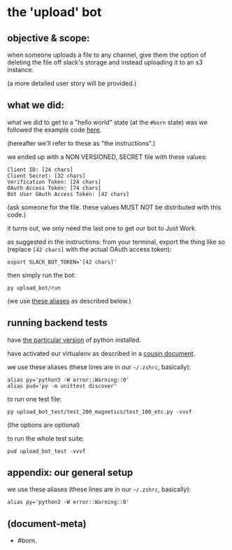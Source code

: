 # the 'upload' bot

## objective & scope:

when someone uploads a file to any channel, give them the option of
deleting the file off slack's storage and instead uploading it to an
s3 instance.

(a more detailed user story will be provided.)




## what we did:

what we did to get to a "hello world" state (at the `#born` state) was
we followed the example code [here][here].

(hereafter we'll refer to these as "the instructions".)

we ended up with a NON VERSIONED, SECRET file with these values:

    Client ID: [24 chars]
    Client Secret: [32 chars]
    Verification Token: [24 chars]
    OAuth Access Token: [74 chars]
    Bot User OAuth Access Token: [42 chars]

(ask someone for the file. these values MUST NOT be distributed with
this code.)

it turns out, we only need the last one to get our bot to Just Work.

as suggested in the instructions: from your terminal, export the thing
like so (replace `[42 chars]` with the actual OAuth access token):

    export SLACK_BOT_TOKEN='[42 chars]'

then simply run the bot:

    py upload_bot/run

(we use [these aliases](#aliases) as described below.)




## <a name='running-backend-tests'></a>running backend tests

have [the particular version][018_pyver] of python installed.

have activated our virtualenv as described in a [cousin document][here2].

we use these <a name='aliases'>aliases</a>
(these lines are in our `~/.zshrc`, basically):

    alias py='python3 -W error::Warning::0'
    alias pud='py -m unittest discover'

to run one test file:

    py upload_bot_test/test_200_magnetics/test_100_etc.py -vvvf

(the options are optional)

to run the whole test suite:

    pud upload_bot_test -vvvf




## appendix: our general setup

we use these <a name='aliases'>aliases</a>
(these lines are in our `~/.zshrc`, basically):

    alias py='python3 -W error::Warning::0'




[018_pyver]: ../doc/118-installing-and-deploying-python.md#python-version
[here]: https://www.fullstackpython.com/blog/build-first-slack-bot-python.html
[here2]: ../grep-dump-doc.md#venv-etc




## (document-meta)

  - #born.
